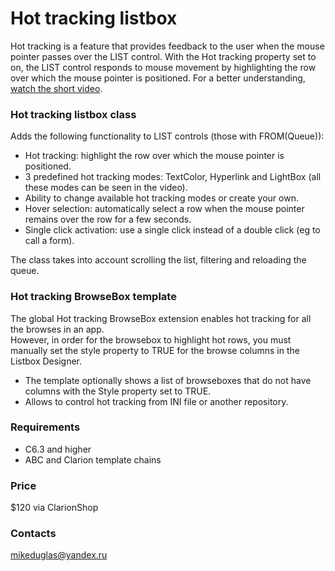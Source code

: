 # Hot tracking listbox

Hot tracking is a feature that provides feedback to the user when the mouse pointer passes over the LIST control. With the Hot tracking property set to on, the LIST control responds to mouse movement by highlighting the row over which the mouse pointer is positioned. For a better understanding, [watch the short video](https://clipchamp.com/watch/oScjswue4LD).
  
### Hot tracking listbox class
Adds the following functionality to LIST controls (those with FROM(Queue)):
- Hot tracking: highlight the row over which the mouse pointer is positioned.
- 3 predefined hot tracking modes: TextColor, Hyperlink and LightBox (all these modes can be seen in the video).
- Ability to change available hot tracking modes or create your own.
- Hover selection: automatically select a row when the mouse pointer remains over the row for a few seconds.
- Single click activation: use a single click instead of a double click (eg to call a form).
  
The class takes into account scrolling the list, filtering and reloading the queue.


### Hot tracking BrowseBox template
The global Hot tracking BrowseBox extension enables hot tracking for all the browses in an app.  
However, in order for the browsebox to highlight hot rows, you must manually set the style property to TRUE for the browse columns in the Listbox Designer.
- The template optionally shows a list of browseboxes that do not have columns with the Style property set to TRUE.
- Allows to control hot tracking from INI file or another repository.


### Requirements
- C6.3 and higher
- ABC and Clarion template chains


### Price
$120 via ClarionShop


### Contacts
mikeduglas@yandex.ru
